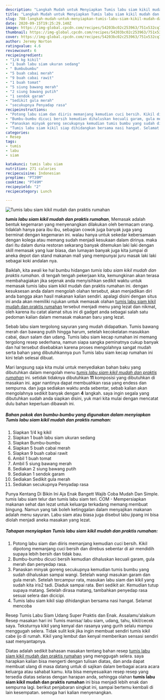 ```yaml
---
description: "Langkah Mudah untuk Menyiapkan Tumis labu siam kikil mudah dan praktis rumahan yang simpel"
title: "Langkah Mudah untuk Menyiapkan Tumis labu siam kikil mudah dan praktis rumahan yang simpel"
slug: 788-langkah-mudah-untuk-menyiapkan-tumis-labu-siam-kikil-mudah-dan-praktis-rumahan-yang-simpel
date: 2020-09-15T19:25:29.140Z
image: https://img-global.cpcdn.com/recipes/54203bc02c253963/751x532cq70/tumis-labu-siam-kikil-mudah-dan-praktis-rumahan-foto-resep-utama.jpg
thumbnail: https://img-global.cpcdn.com/recipes/54203bc02c253963/751x532cq70/tumis-labu-siam-kikil-mudah-dan-praktis-rumahan-foto-resep-utama.jpg
cover: https://img-global.cpcdn.com/recipes/54203bc02c253963/751x532cq70/tumis-labu-siam-kikil-mudah-dan-praktis-rumahan-foto-resep-utama.jpg
author: Jeremy Norton
ratingvalue: 4.6
reviewcount: 6
recipeingredient:
- "1/4 kg kikil"
- "1 buah labu siam ukuran sedang"
- " Bumbubumbu"
- "5 buah cabai merah"
- "9 buah cabai rawit"
- "1 buah tomat"
- "5 siung bawang merah"
- "2 siung bawang putih"
- "1 sendok garam"
- "Sedikit gula merah"
- "secukupnya Penyadap rasa"
recipeinstructions:
- "Potong labu siam dan diiris memanjang kemudian cuci bersih. Kikil dipotong memanjang cuci bersih dan direbus sebentar di air mendidih supaya lebih bersih dan tidak bau."
- "Bumbu-bumbu dicuci bersih kemudian dihaluskan kecuali garam, gula merah dan penyedap rasa."
- "Panaskan minyak goreng secukupnya kemudian tumis bumbu yang sudah dihaluskan sampai wangi. Setelah wangi masukan garam dan gula merah. Setelah tercampur rata, masukan labu siam dan kikil yang sudah kita iris2 tadi. Diaduk sampai rata. Beri sedikit air. Kemudian tutup supaya matang. Setelah dirasa matang, tambahkan penyedap rasa sesuai selera dan dicicipi."
- "Tumis labu siam kikil siap dihidangkan bersama nasi hangat. Selamat mencoba"
categories:
- Resep
tags:
- tumis
- labu
- siam

katakunci: tumis labu siam 
nutrition: 271 calories
recipecuisine: Indonesian
preptime: "PT39M"
cooktime: "PT49M"
recipeyield: "2"
recipecategory: Lunch

---
```



![Tumis labu siam kikil mudah dan praktis rumahan](https://img-global.cpcdn.com/recipes/54203bc02c253963/751x532cq70/tumis-labu-siam-kikil-mudah-dan-praktis-rumahan-foto-resep-utama.jpg)

<b><i>tumis labu siam kikil mudah dan praktis rumahan</i></b>, Memasak adalah bentuk kegemaran yang menyenangkan dilakukan oleh bermacam orang. tidaklah hanya para ibu ibu, sebagian cowok juga banyak juga yang berminat dengan kegemaran ini. walau hanya untuk sekedar kebersamaan dengan kolega atau memang sudah menjadi kesukaan dalam dirinya. maka dari itu dalam dunia restoran sekarang banyak ditemukan laki laki dengan skill memasak yang luar biasa, dan lumayan banyak juga kita jumpai di aneka depot dan stand makanan mall yang mempunyai juru masak laki laki sebagai koki andalan nya.

Baiklah, kita awali ke hal bumbu hidangan <i>tumis labu siam kikil mudah dan praktis rumahan</i>. di tengah tengah pekerjaan kita, kemungkinan akan terasa membahagiakan jika sejenak anda menyisihkan sedikit waktu untuk memasak tumis labu siam kikil mudah dan praktis rumahan ini. dengan kesuksesan anda dalam mengolah olahan tersebut, akan menjadikan diri anda bangga akan hasil makanan kalian sendiri. apalagi disini dengan situs ini anda akan memiliki rujukan untuk memasak olahan <u>tumis labu siam kikil mudah dan praktis rumahan</u> tersebut menjadi menu yang lezat dan nikmat, oleh karena itu catat alamat situs ini di gadget anda sebagai salah satu pedoman kalian dalam memasak makanan baru yang lezat.

Sebab labu siam tergolong sayuran yang mudah didapatkan. Tumis bawang merah dan bawang putih hingga harum, setelah kecokelatan masukkan cabai, daun salam dan udang. Tumis labu siam kecap rumahan ini memang tergolong resep sederhana, namun siapa sangka peminatnya cukup banyak dan hal tersebut disebabkan karena proses mengolahnya sangat mudah serta bahan yang dibutuhkannya pun Tumis labu siam kecap rumahan ini kini telah selesai dibuat.


Mari langsung saja kita mulai untuk menyediakan bahan baku yang dibutuhkan dalam mengolah menu <u><i>tumis labu siam kikil mudah dan praktis rumahan</i></u> ini. setidak tidaknya dibutuhkan <b>11</b> komposisi yang dibutuhkan di masakan ini. agar nantinya dapat membuahkan rasa yang endess dan sempurna. dan juga sediakan waktu anda sebentar, sebab kalian akan mengolahnya sedikit banyak dengan <b>4</b> langkah. saya ingin segala yang dibutuhkan sudah anda siapkan disini, yuk mari kita mulai dengan mencatat dulu bahan keperluan dibawah ini.

<!--inarticleads1-->

##### Bahan pokok dan bumbu-bumbu yang digunakan dalam menyiapkan Tumis labu siam kikil mudah dan praktis rumahan:

1. Siapkan 1/4 kg kikil
1. Siapkan 1 buah labu siam ukuran sedang
1. Siapkan  Bumbu-bumbu
1. Siapkan 5 buah cabai merah
1. Siapkan 9 buah cabai rawit
1. Ambil 1 buah tomat
1. Ambil 5 siung bawang merah
1. Sediakan 2 siung bawang putih
1. Sediakan 1 sendok garam
1. Sediakan Sedikit gula merah
1. Sediakan secukupnya Penyadap rasa


Punya Kentang Di Bikin Ini Aja Enak Bangett Wajib Coba Mudah Dan Simple. tumis labu siam telur dan tumis labu siam teri. COM - Mempersiapkan makanan sehat dan lezat untuk keluarga terkadang memang membuat bingung. Namun yang tak boleh ketinggalan dalam menyajikan makanan adalah menu sayuran. Labu siam atau biasa juga disebut labu jipang ini bisa diolah menjadi aneka masakan yang lezat. 

<!--inarticleads2-->

##### Tahapan menyiapkan Tumis labu siam kikil mudah dan praktis rumahan:

1. Potong labu siam dan diiris memanjang kemudian cuci bersih. Kikil dipotong memanjang cuci bersih dan direbus sebentar di air mendidih supaya lebih bersih dan tidak bau.
1. Bumbu-bumbu dicuci bersih kemudian dihaluskan kecuali garam, gula merah dan penyedap rasa.
1. Panaskan minyak goreng secukupnya kemudian tumis bumbu yang sudah dihaluskan sampai wangi. Setelah wangi masukan garam dan gula merah. Setelah tercampur rata, masukan labu siam dan kikil yang sudah kita iris2 tadi. Diaduk sampai rata. Beri sedikit air. Kemudian tutup supaya matang. Setelah dirasa matang, tambahkan penyedap rasa sesuai selera dan dicicipi.
1. Tumis labu siam kikil siap dihidangkan bersama nasi hangat. Selamat mencoba


Resep Tumis Labu Siam Udang Super Praktis dan Enak. Assalamu&#39;alaikum Resep masakan hari ini Tumis manisa/ labu siam, udang, tahu, kikil/cecek saya. Teksturnya kikil yang kenyal dan rasanya yang gurih selalu mampu menggugah selera. Tidak sulit kok jika ingin membuat sendiri tumis kikil cabe ijo di rumah. Kikil yang lembut dan kenyal memberikan sensasi sendiri saat menyantapnya. 

Diatas adalah sedikit bahasan masakan tentang bahan resep <u>tumis labu siam kikil mudah dan praktis rumahan</u> yang menggugah selera. saya harapkan kalian bisa mengerti dengan tulisan diatas, dan anda dapat membuat ulang di masa datang untuk di sajikan dalam berbagai acara acara keluarga atau sahabat kamu. kita bisa menyesuaikan resep resep yang tersedia diatas selaras dengan harapan anda, sehingga olahan <b>tumis labu siam kikil mudah dan praktis rumahan</b> ini bisa menjadi lebih enak dan sempurna lagi. berikut penjabaran singkat ini, sampai bertemu kembali di lain kesempatan. semoga hari kalian menyenangkan.
